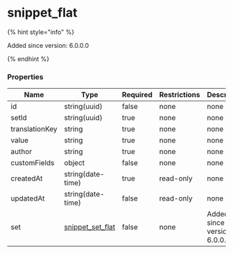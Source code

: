 
# snippet_flat

{% hint style="info" %}

Added since version: 6.0.0.0

{% endhint %}

### Properties

|Name|Type|Required|Restrictions|Description|
|---|---|---|---|---|
|id|string(uuid)|false|none|none|
|setId|string(uuid)|true|none|none|
|translationKey|string|true|none|none|
|value|string|true|none|none|
|author|string|true|none|none|
|customFields|object|false|none|none|
|createdAt|string(date-time)|true|read-only|none|
|updatedAt|string(date-time)|false|read-only|none|
|set|[snippet_set_flat](/schema/snippet_set_flat)|false|none|Added since version: 6.0.0.0|
